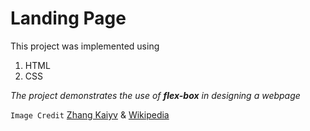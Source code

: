 # Landing Page

This project was implemented using
1. HTML
2. CSS

*The project demonstrates the use of **flex-box** in designing a webpage*

`Image Credit` [Zhang Kaiyv](https://www.pexels.com/photo/trees-on-forest-at-daytime-1083515/) & [Wikipedia](https://en.wikipedia.org/wiki/Main_Page)